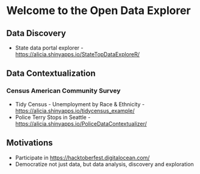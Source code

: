 # Welcome to the Open Data Explorer

## Data Discovery
* State data portal explorer - https://alicia.shinyapps.io/StateTopDataExploreR/

## Data Contextualization

### Census American Community Survey
* Tidy Census - Unemployment by Race & Ethnicity - https://alicia.shinyapps.io/tidycensus_example/
* Police Terry Stops in Seattle - https://alicia.shinyapps.io/PoliceDataContextualizer/

## Motivations
* Participate in https://hacktoberfest.digitalocean.com/
* Democratize not just data, but data analysis, discovery and exploration
